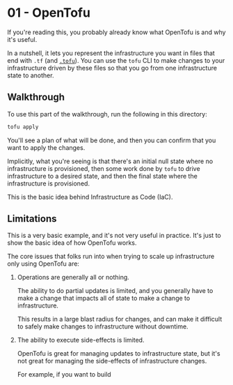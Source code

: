 # 01 - OpenTofu

If you're reading this, you probably already know what OpenTofu is and why it's useful.

In a nutshell, it lets you represent the infrastructure you want in files that end with `.tf` (and [`.tofu`](https://github.com/opentofu/opentofu/releases/tag/v1.8.0-rc1)). You can use the `tofu` CLI to make changes to your infrastructure driven by these files so that you go from one infrastructure state to another.

## Walkthrough

To use this part of the walkthrough, run the following in this directory:

```bash
tofu apply
```

You'll see a plan of what will be done, and then you can confirm that you want to apply the changes.

Implicitly, what you're seeing is that there's an initial null state where no infrastructure is provisioned, then some work done by `tofu` to drive infrastructure to a desired state, and then the final state where the infrastructure is provisioned.

This is the basic idea behind Infrastructure as Code (IaC).

## Limitations

This is a very basic example, and it's not very useful in practice. It's just to show the basic idea of how OpenTofu works.

The core issues that folks run into when trying to scale up infrastructure only using OpenTofu are:

1. Operations are generally all or nothing.

   The ability to do partial updates is limited, and you generally have to make a change that impacts all of state to make a change to infrastructure.

   This results in a large blast radius for changes, and can make it difficult to safely make changes to infrastructure without downtime.

2. The ability to execute side-effects is limited.

   OpenTofu is great for managing updates to infrastructure state, but it's not great for managing the side-effects of infrastructure changes.

   For example, if you want to build 

